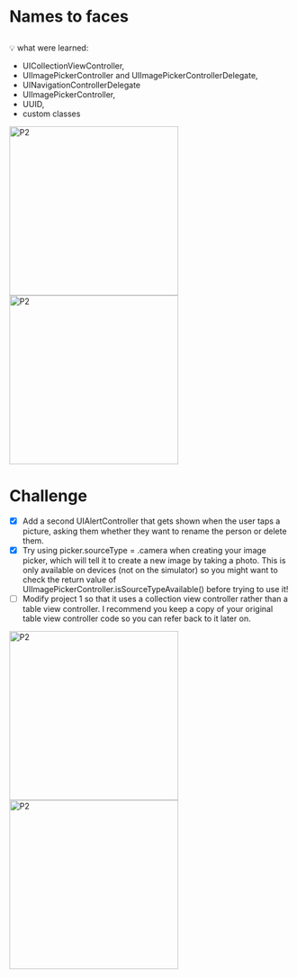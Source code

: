 # Names to faces

##


💡 what were learned:
- UICollectionViewController, 
- UIImagePickerController and UIImagePickerControllerDelegate, 
- UINavigationControllerDelegate
- UIImagePickerController, 
- UUID, 
- custom classes


<img width="300" alt="P2" src="https://sun9-72.userapi.com/impg/RntqFAP_CjvSs9uB32sPZmJudB3Vt4f7fre_sA/cytiVNW8zNM.jpg?size=680x1400&quality=96&sign=22a967ade8446c53d8776087e84a5b71&type=album"> <img width="300" alt="P2" src="https://sun9-55.userapi.com/impg/jEdm3pyIa1_ueKMSV4dtXXh4xMzWf70NcwzKcQ/kwykTulmFDs.jpg?size=525x1080&quality=96&sign=a18bdf9240db4da94099824617be686b&type=album">


# Challenge

- [x] Add a second UIAlertController that gets shown when the user taps a picture, asking them whether they want to rename the person or delete them.
- [x] Try using picker.sourceType = .camera when creating your image picker, which will tell it to create a new image by taking a photo. This is only available on devices (not on the simulator) so you might want to check the return value of UIImagePickerController.isSourceTypeAvailable() before trying to use it!
- [ ] Modify project 1 so that it uses a collection view controller rather than a table view controller. I recommend you keep a copy of your original table view controller code so you can refer back to it later on.

<img width="300" alt="P2" src="https://sun9-21.userapi.com/impg/30SVTt7CPjmZo3A46IxcpH8H7z0AcgKhMp5xJQ/4uJ7fGkn5Kc.jpg?size=525x1080&quality=96&sign=ac4c18a1e1e9bf3a8ea1b16dc5e2e364&type=album"> <img width="300" alt="P2" src="https://sun9-50.userapi.com/impg/8DahB36JqCdyxI1xXIbekiXdH64bhoX6OjcxqQ/jfv5I0kirCk.jpg?size=680x1400&quality=96&sign=78c46d3f5197f83ae9f7fc978a7f01d4&type=album">
